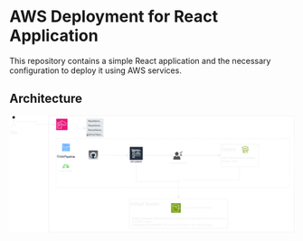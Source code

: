 # AWS Deployment for React Application

This repository contains a simple React application and the necessary configuration to deploy it using AWS services.

## Architecture

![Architecture Diagram](docs/architecture_diagram.png)
